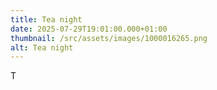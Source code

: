 ```yaml
---
title: Tea night
date: 2025-07-29T19:01:00.000+01:00
thumbnail: /src/assets/images/1000016265.png
alt: Tea night
---
```

T
